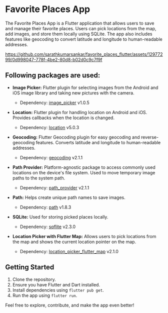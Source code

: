 # Favorite Places App


The Favorite Places App is a Flutter application that allows users to save and manage their favorite places. Users can pick locations from the map, add images, and store them locally using SQLite. The app also includes features like geocoding to convert latitude and longitude to human-readable addresses.



https://github.com/sarathkumarsankar/favorite_places_flutter/assets/12977299/0d998047-778f-4be2-80d8-b02d0c9c7f9f



## Following packages are used:

- **Image Picker:** Flutter plugin for selecting images from the Android and iOS image library and taking new pictures with the camera.
  - Dependency: [image_picker](https://pub.dev/packages/image_picker) v1.0.5

- **Location:** Flutter plugin for handling location on Android and iOS. Provides callbacks when the location is changed.
  - Dependency: [location](https://pub.dev/packages/location) v5.0.3

- **Geocoding:** Flutter Geocoding plugin for easy geocoding and reverse-geocoding features. Converts latitude and longitude to human-readable addresses.
  - Dependency: [geocoding](https://pub.dev/packages/geocoding) v2.1.1

- **Path Provider:** Platform-agnostic package to access commonly used locations on the device's file system. Used to move temporary image paths to the system path.
  - Dependency: [path_provider](https://pub.dev/packages/path_provider) v2.1.1

- **Path:** Helps create unique path names to save images.
  - Dependency: [path](https://pub.dev/packages/path) v1.8.3

- **SQLite:** Used for storing picked places locally.
  - Dependency: [sqflite](https://pub.dev/packages/sqflite) v2.3.0

- **Location Picker with Flutter Map:** Allows users to pick locations from the map and shows the current location pointer on the map.
  - Dependency: [location_picker_flutter_map](https://pub.dev/packages/location_picker_flutter_map) v2.1.0


## Getting Started

1. Clone the repository.
2. Ensure you have Flutter and Dart installed.
3. Install dependencies using `flutter pub get`.
4. Run the app using `flutter run`.

Feel free to explore, contribute, and make the app even better!
